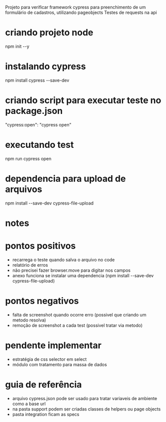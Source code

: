 Projeto para verificar framework cypress para preenchimento de um formulário de cadastros, utilizando pageobjects
Testes de requests na api

# criando projeto node
npm init --y

# instalando cypress
npm install cypress --save-dev

# criando script para executar teste no package.json
"cypress:open": "cypress open"

# executando test
npm run cypress open

# dependencia para upload de arquivos
npm install --save-dev cypress-file-upload

# notes
# pontos positivos

- recarrega o teste quando salva o arquivo no code
- relatório de erros
- não precisei fazer browser.move para digitar nos campos
- anexo funciona se instalar uma dependencia (npm install --save-dev cypress-file-upload)


# pontos negativos
- falta de screenshot quando ocorre erro (possivel que criando um metodo resolva)
- remoção de screenshot a cada test (possivel tratar via metodo)

# pendente implementar
- estratégia de css selector em select
- módulo com tratamento para massa de dados

# guia de referência
- arquivo cypress.json pode ser usado para tratar variaveis de ambiente como a base url
- na pasta support podem ser criadas classes de helpers ou page objects
- pasta integration ficam as specs

